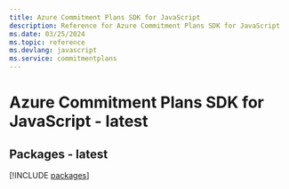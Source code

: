 ```yaml
---
title: Azure Commitment Plans SDK for JavaScript
description: Reference for Azure Commitment Plans SDK for JavaScript
ms.date: 03/25/2024
ms.topic: reference
ms.devlang: javascript
ms.service: commitmentplans
---
```

# Azure Commitment Plans SDK for JavaScript - latest
## Packages - latest
[!INCLUDE [packages](commitment-plans-index.md)]